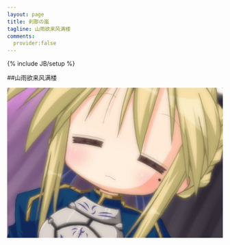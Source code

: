 ```yaml
---
layout: page
title: 刹那の嵐
tagline: 山雨欲来风满楼
comments:
  provider:false
---
```

{% include JB/setup %}

##山雨欲来风满楼

![image](./media/saber.jpg "Saber/Konada")


 
